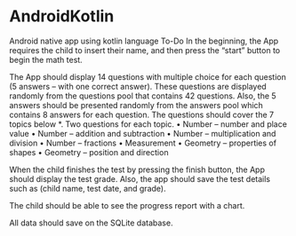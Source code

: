 # AndroidKotlin
Android native app using kotlin language
To-Do
In the beginning, the App requires the child to insert their name, and then press the “start” button to begin the math test.

The App should display 14 questions with multiple choice for each question (5 answers – with one correct answer).
These questions are displayed randomly from the questions pool that contains 42 questions. 
Also, the 5 answers should be presented randomly from the answers pool which contains 8 answers for each question.
The questions should cover the 7 topics below *. Two questions for each topic.
•	Number – number and place value
•	Number – addition and subtraction
•	Number – multiplication and division
•	Number – fractions
•	Measurement
•	Geometry – properties of shapes
•	Geometry – position and direction

When the child finishes the test by pressing the finish button, the App should display the test grade. 
Also, the app should save the test details such as (child name, test date, and grade).

The child should be able to see the progress report with a chart.

All data should save on the SQLite database.

